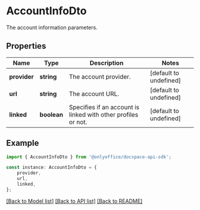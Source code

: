 # AccountInfoDto

The account information parameters.

## Properties

Name | Type | Description | Notes
------------ | ------------- | ------------- | -------------
**provider** | **string** | The account provider. | [default to undefined]
**url** | **string** | The account URL. | [default to undefined]
**linked** | **boolean** | Specifies if an account is linked with other profiles or not. | [default to undefined]

## Example

```typescript
import { AccountInfoDto } from '@onlyoffice/docspace-api-sdk';

const instance: AccountInfoDto = {
    provider,
    url,
    linked,
};
```

[[Back to Model list]](../README.md#documentation-for-models) [[Back to API list]](../README.md#documentation-for-api-endpoints) [[Back to README]](../README.md)
